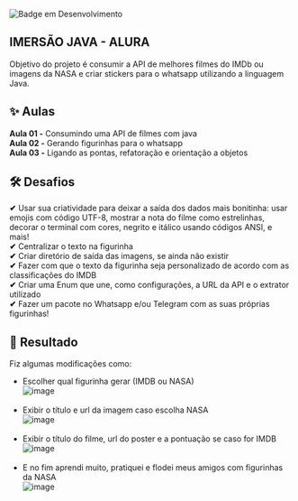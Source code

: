 ![Badge em Desenvolvimento](http://img.shields.io/static/v1?label=STATUS&message=EM%20DESENVOLVIMENTO&color=GREEN&style=for-the-badge)
## IMERSÃO JAVA - ALURA
Objetivo do projeto é consumir a API de melhores filmes do IMDb ou imagens da NASA e criar stickers para o whatsapp utilizando a linguagem Java. 


## ✨ Aulas

**Aula 01 -** Consumindo uma API de filmes com java <br>
**Aula 02 -** Gerando figurinhas para o whatsapp <br>
**Aula 03 -** Ligando as pontas, refatoração e orientação a objetos <br>

## 🛠️ Desafios

**✔** Usar sua criatividade para deixar a saída dos dados mais bonitinha: usar emojis com código UTF-8, mostrar a nota do filme como estrelinhas, decorar o terminal com cores, negrito e itálico usando códigos ANSI, e mais! <br>
**✔** Centralizar o texto na figurinha <br>
**✔** Criar diretório de saída das imagens, se ainda não existir <br>
**✔** Fazer com que o texto da figurinha seja personalizado de acordo com as classificações do IMDB <br>
**✔** Criar uma Enum que une, como configurações, a URL da API e o extrator utilizado <br>
**✔** Fazer um pacote no Whatsapp e/ou Telegram com as suas próprias figurinhas! <br>

## 🎉 Resultado

Fiz algumas modificações como:
- Escolher qual figurinha gerar (IMDB ou NASA)<br>
![image](https://user-images.githubusercontent.com/56274379/180113308-dad5b17d-3d97-49d8-8c21-3c3e50ec8cf4.png)<br><br>
- Exibir o título e url da imagem caso escolha NASA <br>
![image](https://user-images.githubusercontent.com/56274379/180113491-5554965d-f223-4209-9b36-cec1324d5101.png)<br><br>
- Exibir o título do filme, url do poster e a pontuação se caso for IMDB <br>
![image](https://user-images.githubusercontent.com/56274379/180113569-564e99dd-739b-4b9c-b223-1150bc17c116.png)<br><br>
- E no fim aprendi muito, pratiquei e flodei meus amigos com figurinhas da NASA <br>
![image](https://user-images.githubusercontent.com/56274379/180115384-d611a711-1d92-4a86-88df-b52d8518f692.png)

